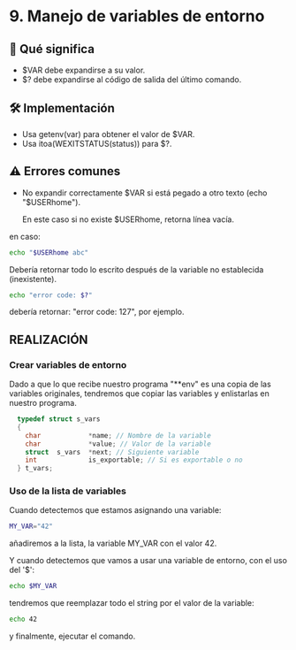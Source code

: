 # 9. Manejo de variables de entorno

## 📌 Qué significa

- $VAR debe expandirse a su valor.
- $? debe expandirse al código de salida del último comando.

## 🛠️ Implementación

- Usa getenv(var) para obtener el valor de $VAR.
- Usa itoa(WEXITSTATUS(status)) para $?.

## ⚠️ Errores comunes

- No expandir correctamente $VAR si está pegado a otro texto (echo "$USERhome").

  En este caso si no existe $USERhome, retorna línea vacía.

en caso:

```bash
echo "$USERhome abc"
```

Debería retornar todo lo escrito después de la variable no establecida (inexistente).

```bash
echo "error code: $?"
```

debería retornar: "error code: 127", por ejemplo.

## REALIZACIÓN

### Crear variables de entorno

Dado a que lo que recibe nuestro programa "\*\*env" es una copia de las variables originales, tendremos que copiar las variables y enlistarlas en nuestro programa.

```C
  typedef struct s_vars
  {
    char			*name; // Nombre de la variable
    char			*value; // Valor de la variable
    struct	s_vars	*next; // Siguiente variable
    int				is_exportable; // Si es exportable o no
  } t_vars;
```

### Uso de la lista de variables

Cuando detectemos que estamos asignando una variable:

```bash
MY_VAR="42"
```

añadiremos a la lista, la variable MY_VAR con el valor 42.

Y cuando detectemos que vamos a usar una variable de entorno, con el uso del '$':

```bash
echo $MY_VAR
```

tendremos que reemplazar todo el string por el valor de la variable:

```bash
echo 42
```

y finalmente, ejecutar el comando.
